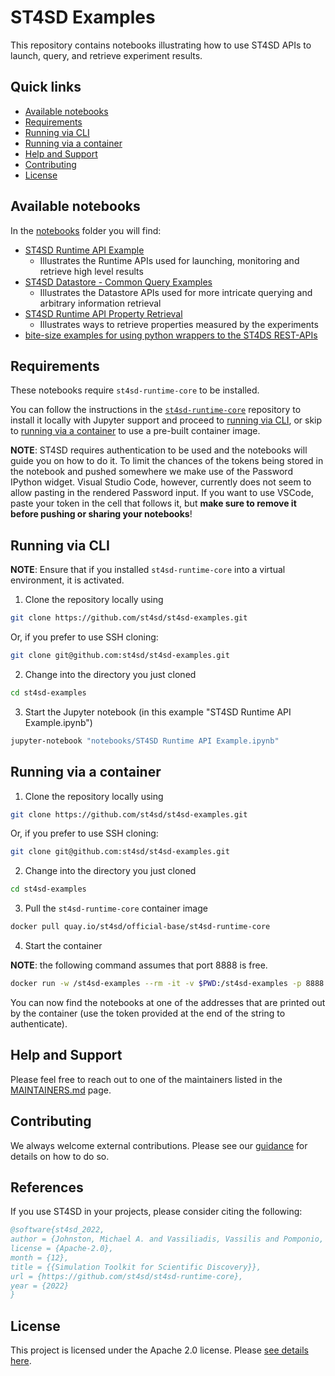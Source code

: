 # ST4SD Examples

This repository contains notebooks illustrating how to use ST4SD APIs to launch, query, and retrieve experiment results. 

## Quick links

- [Available notebooks](#available-notebooks)
- [Requirements](#requirements)
- [Running via CLI](#running-via-cli)
- [Running via a container](#running-via-a-container)
- [Help and Support](#help-and-support)
- [Contributing](#contributing)
- [License](#license)


## Available notebooks

In the [notebooks](notebooks) folder you will find:

- [ST4SD Runtime API Example](notebooks/ST4SD%20Runtime%20API%20Example.ipynb)
  - Illustrates the Runtime APIs used for launching, monitoring and retrieve high level results
- [ST4SD Datastore - Common Query Examples](notebooks/ST4SD%20Datastore%20-%20Common%20Query%20Examples.ipynb)
  - Illustrates the Datastore APIs used for more intricate querying and arbitrary information retrieval
- [ST4SD Runtime API Property Retrieval](notebooks/ST4SD%20Runtime%20API%20Property%20Retrieval.ipynb)
   - Illustrates ways to retrieve properties measured by the experiments
- [bite-size examples for using python wrappers to the ST4DS REST-APIs](notebooks/bites)

## Requirements

These notebooks require `st4sd-runtime-core` to be installed.

You can follow the instructions in the [`st4sd-runtime-core`](https://github.com/st4sd/st4sd-runtime-core#local) repository to install it locally with Jupyter support and proceed to [running via CLI](#running-via-cli), or skip to [running via a container](#running-via-a-container) to use a pre-built container image.

**NOTE**: ST4SD requires authentication to be used and the notebooks will guide you on how to do it. To limit the chances of the tokens being stored in the notebook and pushed somewhere we make use of the Password IPython widget. Visual Studio Code, however, currently does not seem to allow pasting in the rendered Password input. If you want to use VSCode, paste your token in the cell that follows it, but **make sure to remove it before pushing or sharing your notebooks**!

## Running via CLI

**NOTE**: Ensure that if you installed `st4sd-runtime-core` into a virtual environment, it is activated.

1. Clone the repository locally using

  ```bash
  git clone https://github.com/st4sd/st4sd-examples.git
  ```

  Or, if you prefer to use SSH cloning:

  ```bash
  git clone git@github.com:st4sd/st4sd-examples.git
  ```

2. Change into the directory you just cloned

  ```bash
  cd st4sd-examples
  ```

3. Start the Jupyter notebook (in this example "ST4SD Runtime API Example.ipynb")

  ```bash
  jupyter-notebook "notebooks/ST4SD Runtime API Example.ipynb"
  ```

## Running via a container

1. Clone the repository locally using

  ```bash
  git clone https://github.com/st4sd/st4sd-examples.git
  ```

  Or, if you prefer to use SSH cloning:

  ```bash
  git clone git@github.com:st4sd/st4sd-examples.git
  ```

2. Change into the directory you just cloned

  ```bash
  cd st4sd-examples
  ```

3. Pull the `st4sd-runtime-core` container image

  ```bash
  docker pull quay.io/st4sd/official-base/st4sd-runtime-core
  ```

4. Start the container

  **NOTE**: the following command assumes that port 8888 is free.

  ```bash
  docker run -w /st4sd-examples --rm -it -v $PWD:/st4sd-examples -p 8888:8888 quay.io/st4sd/official-base/st4sd-runtime-core jupyter notebook --ip 0.0.0.0 --no-browser --allow-root
  ```

You can now find the notebooks at one of the addresses that are printed out by the container (use the token provided at the end of the string to authenticate).

## Help and Support

Please feel free to reach out to one of the maintainers listed in the [MAINTAINERS.md](MAINTAINERS.md) page.

## Contributing 

We always welcome external contributions. Please see our [guidance](CONTRIBUTING.md) for details on how to do so.

## References

If you use ST4SD in your projects, please consider citing the following:

```bibtex
@software{st4sd_2022,
author = {Johnston, Michael A. and Vassiliadis, Vassilis and Pomponio, Alessandro and Pyzer-Knapp, Edward},
license = {Apache-2.0},
month = {12},
title = {{Simulation Toolkit for Scientific Discovery}},
url = {https://github.com/st4sd/st4sd-runtime-core},
year = {2022}
}
```

## License

This project is licensed under the Apache 2.0 license. Please [see details here](LICENSE.md).
